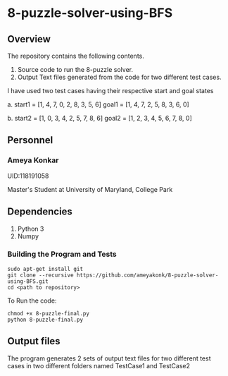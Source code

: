 # 8-puzzle-solver-using-BFS

## Overview
The repository contains the following contents.

1. Source code to run the 8-puzzle solver.
2. Output Text files generated from the code for two different test cases. 

I have used two test cases having their respective start and goal states

a. start1 = [1, 4, 7, 0, 2, 8, 3, 5, 6]
   goal1 = [1, 4, 7, 2, 5, 8, 3, 6, 0]
 
b. start2 = [1, 0, 3, 4, 2, 5, 7, 8, 6]
   goal2 = [1, 2, 3, 4, 5, 6, 7, 8, 0]

## Personnel
### Ameya Konkar 

UID:118191058

Master's Student at University of Maryland, College Park

## Dependencies 

1. Python 3
2. Numpy

### Building the Program and Tests

```
sudo apt-get install git
git clone --recursive https://github.com/ameyakonk/8-puzzle-solver-using-BFS.git
cd <path to repository>
```
To Run the code:
```
chmod +x 8-puzzle-final.py
python 8-puzzle-final.py 
```

## Output files
The program generates 2 sets of output text files for two different test cases in two different folders named TestCase1 and TestCase2
